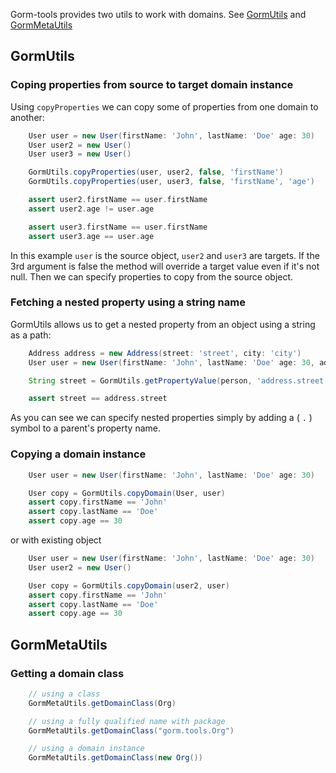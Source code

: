 Gorm-tools provides two utils to work with domains.
See [GormUtils](https://github.com/yakworks/gorm-tools/blob/master/plugin/src/main/groovy/gorm/tools/GormUtils.groovy)
and [GormMetaUtils](https://github.com/yakworks/gorm-tools/blob/master/plugin/src/main/groovy/gorm/tools/GormMetaUtils.groovy)

## GormUtils

### Coping properties from source to target domain instance

Using ```copyProperties``` we can copy some of properties from one domain to another:

```groovy
    User user = new User(firstName: 'John', lastName: 'Doe' age: 30)
    User user2 = new User()
    User user3 = new User()

    GormUtils.copyProperties(user, user2, false, 'firstName')
    GormUtils.copyProperties(user, user3, false, 'firstName', 'age')

    assert user2.firstName == user.firstName
    assert user2.age != user.age

    assert user3.firstName == user.firstName
    assert user3.age == user.age
```
In this example ```user``` is the source object, ```user2``` and ```user3``` are targets.
If the 3rd argument is false the method will override a target value even if it's not null.
Then we can specify properties to copy from the source object.

### Fetching a nested property using a string name

GormUtils allows us to get a nested property from an object using a string as a path:

```groovy
    Address address = new Address(street: 'street', city: 'city')
    User user = new User(firstName: 'John', lastName: 'Doe' age: 30, address: address)

    String street = GormUtils.getPropertyValue(person, 'address.street')

    assert street == address.street
```
As you can see we can specify nested properties simply by adding a ( ``` . ``` ) symbol to a parent's property name.

### Copying a domain instance

```groovy
    User user = new User(firstName: 'John', lastName: 'Doe' age: 30)

    User copy = GormUtils.copyDomain(User, user)
    assert copy.firstName == 'John'
    assert copy.lastName == 'Doe'
    assert copy.age == 30
```
or with existing object

```groovy
    User user = new User(firstName: 'John', lastName: 'Doe' age: 30)
    User user2 = new User()

    User copy = GormUtils.copyDomain(user2, user)
    assert copy.firstName == 'John'
    assert copy.lastName == 'Doe'
    assert copy.age == 30
```

## GormMetaUtils

### Getting a domain class

```groovy
    // using a class
    GormMetaUtils.getDomainClass(Org)

    // using a fully qualified name with package
    GormMetaUtils.getDomainClass("gorm.tools.Org")

    // using a domain instance
    GormMetaUtils.getDomainClass(new Org())
```